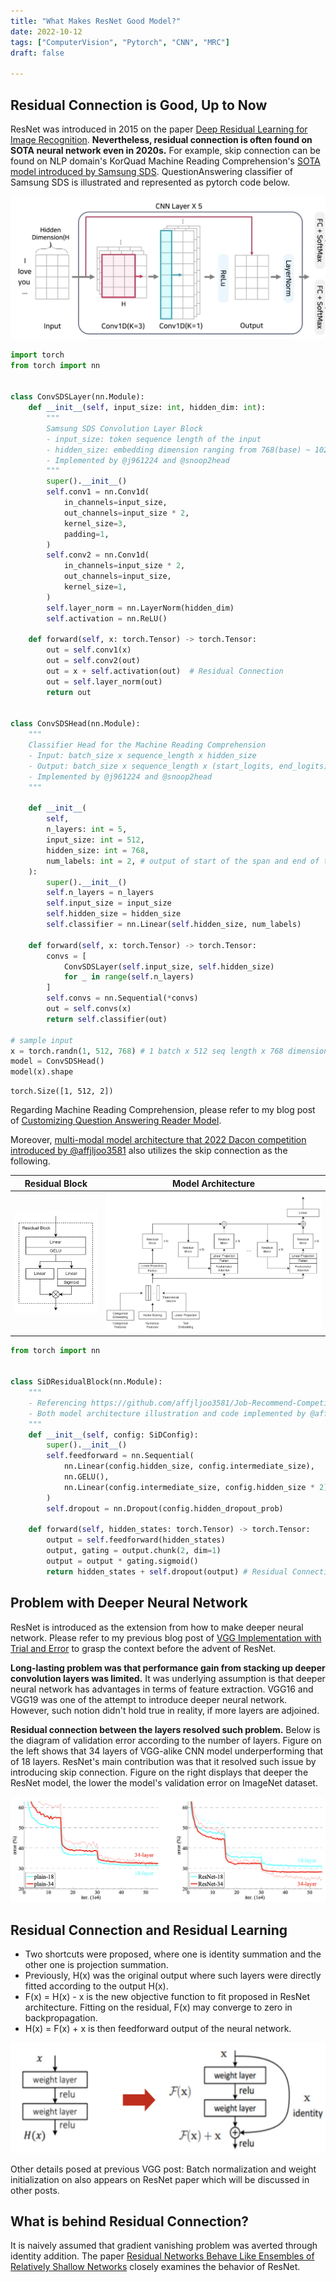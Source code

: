 ```yaml
---
title: "What Makes ResNet Good Model?"
date: 2022-10-12
tags: ["ComputerVision", "Pytorch", "CNN", "MRC"]
draft: false

---
```


## Residual Connection is Good, Up to Now

ResNet was introduced in 2015 on the paper [Deep Residual Learning for Image Recognition](https://www.cv-foundation.org/openaccess/content_cvpr_2016/papers/He_Deep_Residual_Learning_CVPR_2016_paper.pdf). **Nevertheless, residual connection is often found on SOTA neural network even in 2020s.** For example, skip connection can be found on NLP domain's KorQuad Machine Reading Comprehension's [SOTA model introduced by Samsung SDS](https://www.youtube.com/watch?v=ovD_87gHZO4&t=832s). QuestionAnswering classifier of Samsung SDS is illustrated and represented as pytorch code below.

![image-20221013162642043](./image/Why-Is-ResNet-So-Good/image-20221013162642043.png)

```python
import torch
from torch import nn


class ConvSDSLayer(nn.Module):
    def __init__(self, input_size: int, hidden_dim: int):
        """
        Samsung SDS Convolution Layer Block
        - input_size: token sequence length of the input
        - hidden_size: embedding dimension ranging from 768(base) ~ 1024(large)
        - Implemented by @j961224 and @snoop2head
        """
        super().__init__()
        self.conv1 = nn.Conv1d(
            in_channels=input_size,
            out_channels=input_size * 2,
            kernel_size=3,
            padding=1,
        )
        self.conv2 = nn.Conv1d(
            in_channels=input_size * 2,
            out_channels=input_size,
            kernel_size=1,
        )
        self.layer_norm = nn.LayerNorm(hidden_dim)
        self.activation = nn.ReLU()

    def forward(self, x: torch.Tensor) -> torch.Tensor:
        out = self.conv1(x)
        out = self.conv2(out)
        out = x + self.activation(out)  # Residual Connection
        out = self.layer_norm(out)
        return out


class ConvSDSHead(nn.Module):
    """
    Classifier Head for the Machine Reading Comprehension
    - Input: batch_size x sequence_length x hidden_size
    - Output: batch_size x sequence_length x (start_logits, end_logits)
    - Implemented by @j961224 and @snoop2head
    """

    def __init__(
        self,
        n_layers: int = 5,
        input_size: int = 512,
        hidden_size: int = 768,
        num_labels: int = 2, # output of start of the span and end of the span
    ):
        super().__init__()
        self.n_layers = n_layers
        self.input_size = input_size
        self.hidden_size = hidden_size
        self.classifier = nn.Linear(self.hidden_size, num_labels)

    def forward(self, x: torch.Tensor) -> torch.Tensor:
        convs = [
            ConvSDSLayer(self.input_size, self.hidden_size)
            for _ in range(self.n_layers)
        ]
        self.convs = nn.Sequential(*convs)
        out = self.convs(x)
        return self.classifier(out)

# sample input
x = torch.randn(1, 512, 768) # 1 batch x 512 seq length x 768 dimension size
model = ConvSDSHead()
model(x).shape
```

```
torch.Size([1, 512, 2])
```

Regarding Machine Reading Comprehension, please refer to my blog post of [Customizing Question Answering Reader Model](https://snoop2head.github.io/Engineering/Custom-MRC-Reader/).

Moreover, [multi-modal model architecture that 2022 Dacon competition introduced by @affjljoo3581](https://github.com/affjljoo3581/Job-Recommend-Competition) also utilizes the skip connection as the following.

|                        Residual Block                        |                      Model Architecture                      |
| :----------------------------------------------------------: | :----------------------------------------------------------: |
| ![img](https://github.com/affjljoo3581/Job-Recommend-Competition/raw/main/images/architecture-2.png) | ![img](https://github.com/affjljoo3581/Job-Recommend-Competition/raw/main/images/architecture-1.png) |

```python
from torch import nn


class SiDResidualBlock(nn.Module):
  	""" 
  	- Referencing https://github.com/affjljoo3581/Job-Recommend-Competition/blob/bb41cdd02161d97813f03eb9d23ff8c186b7da83/src/modeling.py#L117-L133
  	- Both model architecture illustration and code implemented by @affjljoo3581
  	"""
    def __init__(self, config: SiDConfig):
        super().__init__()
        self.feedforward = nn.Sequential(
            nn.Linear(config.hidden_size, config.intermediate_size),
            nn.GELU(),
            nn.Linear(config.intermediate_size, config.hidden_size * 2),
        )
        self.dropout = nn.Dropout(config.hidden_dropout_prob)

    def forward(self, hidden_states: torch.Tensor) -> torch.Tensor:
        output = self.feedforward(hidden_states)
        output, gating = output.chunk(2, dim=1)
        output = output * gating.sigmoid() 
        return hidden_states + self.dropout(output) # Residual Connection
```

## Problem with Deeper Neural Network

ResNet is introduced as the extension from how to make deeper neural network. Please refer to my previous blog post of [VGG Implementation with Trial and Error](https://snoop2head.github.io/Researching/Friendly-VGG-Implementation/) to grasp the context before the advent of ResNet. 

**Long-lasting problem was that performance gain from stacking up deeper convolution layers was limited.** It was underlying assumption is that deeper neural network has advantages in terms of feature extraction. VGG16 and VGG19 was one of the attempt to introduce deeper neural network. However, such notion didn't hold true in reality, if more layers are adjoined. 

**Residual connection between the layers resolved such problem.** Below is the diagram of validation error according to the number of layers. Figure on the left shows that 34 layers of VGG-alike CNN model underperforming that of 18 layers. ResNet's main contribution was that it resolved such issue by introducing skip connection. Figure on the right displays that deeper the ResNet model, the lower the model's validation error on ImageNet dataset.

![image-20221013170217585](./image/Why-Is-ResNet-So-Good/image-20221013170217585.png)

## Residual Connection and Residual Learning

- Two shortcuts were proposed, where one is identity summation and the other one is projection summation.
- Previously, H(x) was the original output where such layers were directly fitted according to the output H(x).
- F(x) = H(x) - x is the new objective function to fit proposed in ResNet architecture. Fitting on the residual, F(x) may converge to zero in backpropagation.
- H(x) = F(x) + x is then feedforward output of the neural network.

![image-20221013174932582](image/Why-Is-ResNet-So-Good/image-20221013174932582.png)

Other details posed at previous VGG post: Batch normalization and weight initialization on also appears on ResNet paper which will be discussed in other posts.

## What is behind Residual Connection?

It is naively assumed that gradient vanishing problem was averted through identity addition. The paper [Residual Networks Behave Like Ensembles of Relatively Shallow Networks](https://arxiv.org/pdf/1605.06431.pdf) closely examines the behavior of ResNet.


